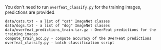 You don't need to run `overfeat_classify.py` for the training images, predictions are provided.

	data/cats.txt - a list of "cat" ImageNet classes
	data/dogs.txt - a list of "dog" ImageNet classes
	data/overfeat_predictions_train.tar.gz - OverFeat predictions for the training images
	compute_train_acc.py - compute accuracy of the OverFeat predictions
	overfeat_classify.py - batch classification script